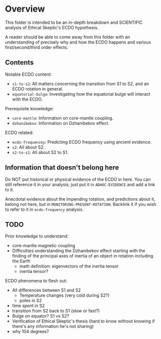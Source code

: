 # Overview

This folder is intended to be an in-depth breakdown and SCIENTIFIC analysis of Ethical Skeptic's ECDO hypothesis.

A reader should be able to come away from this folder with an understanding of precisely why and how the ECDO happens and various first/second/third order effects.

## Contents

Notable ECDO content:
- `s1-to-s2`: All matters concerning the transition from S1 to S2, and an ECDO rotation in general.
- `equatorial-bulge`: Investigating how the equatorial bulge will interact with the ECDO.

Prerequisite knowledge:
- `core-mantle`: Information on core-mantle coupling.
- `dzhanibekov`: Information on Dzhanibekov effect.

ECDO related:
- `ecdo-frequencey`: Predicting ECDO frequency using ancient evidence.
- `s2`: All about S2.
- `s2-to-s1`: All about S2 to S1.

## Information that doesn't belong here

Do NOT put historical or physical evidence of the ECDO in here. You can still reference it in your analysis; just put it in `ADHOC-EVIDENCE` and add a link to it.

Anecdotal evidence about the impending rotation, and predictions about it, belong not here, but in `MONITORING-PRESENT-ROTATION`. Backlink it if you wish to refer to it in `ecdo-frequency` analysis.

## TODO

Prior knowledge to understand:
- core-mantle magnetic coupling
- Difficulties understanding the Dzhanibekov effect starting with the finding of the principal axes of inertia of an object in rotation including the Earth
    - math definition: eigenvectors of the inertia tensor
    - inertia tensor?

ECDO phenomena to flesh out:
- All differences between S1 and S2
    - Temperature changes (very cold during S2?)
    - poles in S2
- time spent in S2
- transition from S2 back to S1 (slow or fast?)
- Bulge on equator? S1 vs S2?
- Verification of Ethical Skeptic's thesis (hard to know without knowing if there's any information he's not sharing)
- why 104 degrees?
